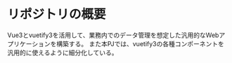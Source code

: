 # リポジトリの概要
Vue3とvuetify3を活用して、業務内でのデータ管理を想定した汎用的なWebアプリケーションを構築する。
また本PJでは、vuetify3の各種コンポーネントを汎用的に使えるように細分化している。
